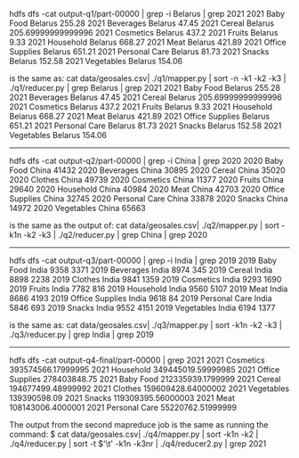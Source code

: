 hdfs dfs -cat output-q1/part-00000 | grep -i Belarus | grep 2021
2021	Baby Food	Belarus	255.28
2021	Beverages	Belarus	47.45
2021	Cereal	Belarus	205.69999999999996
2021	Cosmetics	Belarus	437.2
2021	Fruits	Belarus	9.33
2021	Household	Belarus	668.27
2021	Meat	Belarus	421.89
2021	Office Supplies	Belarus	651.21
2021	Personal Care	Belarus	81.73
2021	Snacks	Belarus	152.58
2021	Vegetables	Belarus	154.06

is the same as:
cat data/geosales.csv| ./q1/mapper.py | sort -n -k1 -k2 -k3 | ./q1/reducer.py | grep Belarus | grep 2021
2021	Baby Food	Belarus	255.28
2021	Beverages	Belarus	47.45
2021	Cereal	Belarus	205.69999999999996
2021	Cosmetics	Belarus	437.2
2021	Fruits	Belarus	9.33
2021	Household	Belarus	668.27
2021	Meat	Belarus	421.89
2021	Office Supplies	Belarus	651.21
2021	Personal Care	Belarus	81.73
2021	Snacks	Belarus	152.58
2021	Vegetables	Belarus	154.06

------
hdfs dfs -cat output-q2/part-00000 | grep -i China | grep 2020
2020	Baby Food	China	41432
2020	Beverages	China	30895
2020	Cereal	China	35020
2020	Clothes	China	49739
2020	Cosmetics	China	11377
2020	Fruits	China	29640
2020	Household	China	40984
2020	Meat	China	42703
2020	Office Supplies	China	32745
2020	Personal Care	China	33878
2020	Snacks	China	14972
2020	Vegetables	China	65663

is the same as the output of:
cat data/geosales.csv| ./q2/mapper.py | sort -k1n -k2 -k3 | ./q2/reducer.py | grep China | grep 2020


---
hdfs dfs -cat output-q3/part-00000 | grep -i India | grep 2019
2019	Baby Food	India	9358	3371
2019	Beverages	India	8974	345
2019	Cereal	India	8898	2238
2019	Clothes	India	9841	1359
2019	Cosmetics	India	9293	1690
2019	Fruits	India	7782	816
2019	Household	India	9560	5107
2019	Meat	India	8686	4193
2019	Office Supplies	India	9618	84
2019	Personal Care	India	5846	693
2019	Snacks	India	9552	4151
2019	Vegetables	India	6194	1377

is the same as:
cat data/geosales.csv| ./q3/mapper.py | sort -k1n -k2 -k3 | ./q3/reducer.py | grep India | grep 2019


---

hdfs dfs -cat output-q4-final/part-00000  | grep 2021
2021	Cosmetics	393574566.17999995
2021	Household	349445019.59999985
2021	Office Supplies	278403848.75
2021	Baby Food	212335939.1799999
2021	Cereal	194677499.48999992
2021	Clothes	159609428.64000002
2021	Vegetables	139390598.09
2021	Snacks	119309395.56000003
2021	Meat	108143006.4000001
2021	Personal Care	55220762.51999999

The output from the second mapreduce job is the same as running the command:
$ cat data/geosales.csv| ./q4/mapper.py | sort -k1n -k2 | ./q4/reducer.py | sort -t $'\t' -k1n -k3nr | ./q4/reducer2.py | grep 2021
